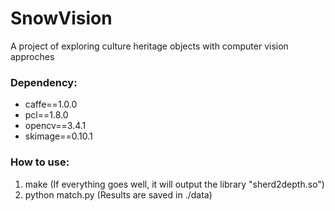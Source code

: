 # SnowVision
A project of exploring culture heritage objects with computer vision approches

### Dependency:
- caffe==1.0.0
- pcl==1.8.0
- opencv==3.4.1
- skimage==0.10.1

### How to use:
1. make (If everything goes well, it will output the library "sherd2depth.so")
2. python match.py (Results are saved in ./data)
